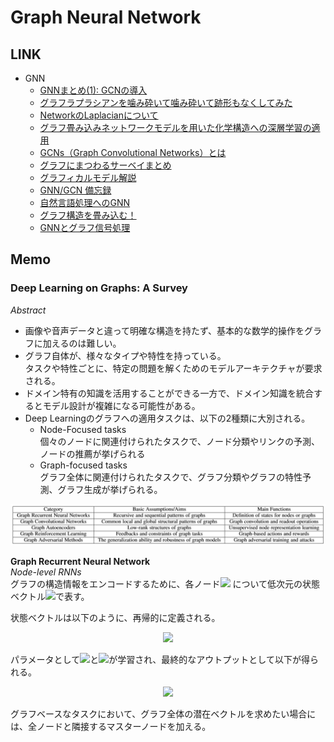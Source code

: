 # Graph Neural Network
## LINK
* GNN
  * [GNNまとめ(1): GCNの導入](https://qiita.com/shionhonda/items/d27b8f13f7e9232a4ae5)
  * [グラフラプラシアンを噛み砕いて噛み砕いて跡形もなくしてみた](https://qiita.com/silva0215/items/0d1d25ef51b6865a6e15)
  * [NetworkのLaplacianについて](https://qiita.com/ryunryunryun/items/297b54a59172b43b3f20)
  * [グラフ畳み込みネットワークモデルを用いた化学構造への深層学習の適用](https://www.jstage.jst.go.jp/article/cicsj/36/2/36_27/_pdf)
  * [GCNs（Graph Convolutional Networks）とは](https://www.albert2005.co.jp/knowledge/machine_learning/deep_learning/about_gcns)
  * [グラフにまつわるサーベイまとめ](https://logmi.jp/tech/articles/321767)
  * [グラフィカルモデル解説](https://www.slideshare.net/Kawamoto_Kazuhiko/ss-35483453?next_slideshow=1)
  * [GNN/GCN 備忘録](https://izuna385.hatenablog.com/entry/GNN_and_GCN_useful_links)
  * [自然言語処理へのGNN](https://medium.com/programming-soda/graph-convolution%E3%82%92%E8%87%AA%E7%84%B6%E8%A8%80%E8%AA%9E%E5%87%A6%E7%90%86%E3%81%AB%E5%BF%9C%E7%94%A8%E3%81%99%E3%82%8B-part1-b792d53c4c18)
  * [グラフ構造を畳み込む！](https://qiita.com/tktktks10/items/98d21133cf3e121676c3)
  * [GNNとグラフ信号処理](https://masashi16.hatenablog.com/entry/2019/08/13/135753)

## Memo
### Deep Learning on Graphs: A Survey
*Abstract*
* 画像や音声データと違って明確な構造を持たず、基本的な数学的操作をグラフに加えるのは難しい。
* グラフ自体が、様々なタイプや特性を持っている。  
  タスクや特性ごとに、特定の問題を解くためのモデルアーキテクチャが要求される。
* ドメイン特有の知識を活用することができる一方で、ドメイン知識を統合するとモデル設計が複雑になる可能性がある。
* Deep Learningのグラフへの適用タスクは、以下の2種類に大別される。
  * Node-Focused tasks  
    個々のノードに関連付けられたタスクで、ノード分類やリンクの予測、ノードの推薦が挙げられる
  * Graph-focused tasks  
    グラフ全体に関連付けられたタスクで、グラフ分類やグラフの特性予測、グラフ生成が挙げられる。
   
![TABLE1.JPG](./assets/TABLE1.JPG)
   
**Graph Recurrent Neural Network**  
*Node-level RNNs*  
グラフの構造情報をエンコードするために、各ノード<img src="https://latex.codecogs.com/gif.latex?v_i"> について低次元の状態ベクトル<img src="https://latex.codecogs.com/gif.latex?\bf{s}_i">で表す。  

状態ベクトルは以下のように、再帰的に定義される。  
<div align="center">
 <img src="https://latex.codecogs.com/gif.latex?\bf{s}_i=\sum_{j\in&space;\mathcal{N}(i)}\mathcal{F}(\bf{s_i,s_j,&space;F^V_i,F^V_j,F^E_{i,j}})">
</div>

パラメータとして<img src="https://latex.codecogs.com/gif.latex?\mathcal{F}(\cdot)">と<img src="https://latex.codecogs.com/gif.latex?\mathcal{O}(\cdot)">が学習され、最終的なアウトプットとして以下が得られる。  
<div align="center">
<img src="https://latex.codecogs.com/gif.latex?\hat{y}_i=\mathcal{O}(\bf{s_i,F^V_i})">
</div>

グラフベースなタスクにおいて、グラフ全体の潜在ベクトルを求めたい場合には、全ノードと隣接するマスターノードを加える。  

<img src="">
